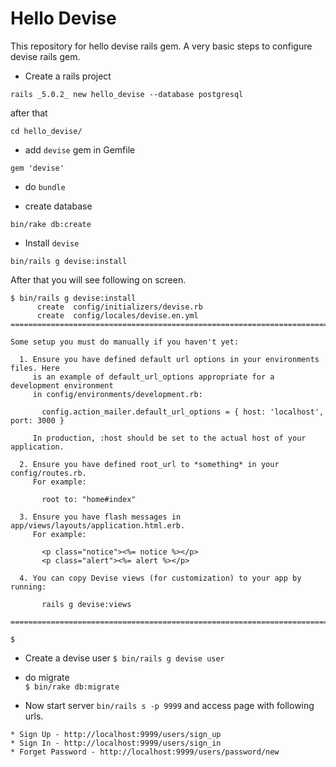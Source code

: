 # Hello Devise

This repository for hello devise rails gem. A very basic steps to configure devise rails gem.

* Create a rails project

`rails _5.0.2_ new hello_devise --database postgresql`

after that

`cd hello_devise/`

* add `devise` gem in Gemfile

`gem 'devise'`

* do `bundle`

* create database

`bin/rake db:create`

* Install `devise`

`bin/rails g devise:install`

After that you will see following on screen.
```
$ bin/rails g devise:install
      create  config/initializers/devise.rb
      create  config/locales/devise.en.yml
===============================================================================

Some setup you must do manually if you haven't yet:

  1. Ensure you have defined default url options in your environments files. Here
     is an example of default_url_options appropriate for a development environment
     in config/environments/development.rb:

       config.action_mailer.default_url_options = { host: 'localhost', port: 3000 }

     In production, :host should be set to the actual host of your application.

  2. Ensure you have defined root_url to *something* in your config/routes.rb.
     For example:

       root to: "home#index"

  3. Ensure you have flash messages in app/views/layouts/application.html.erb.
     For example:

       <p class="notice"><%= notice %></p>
       <p class="alert"><%= alert %></p>

  4. You can copy Devise views (for customization) to your app by running:

       rails g devise:views

===============================================================================

$
```
* Create a devise user
  `$ bin/rails g devise user `
* do migrate   
  `$ bin/rake db:migrate `

* Now start server `bin/rails s -p 9999` and access page with following urls.

```
* Sign Up - http://localhost:9999/users/sign_up
* Sign In - http://localhost:9999/users/sign_in
* Forget Password - http://localhost:9999/users/password/new
```
